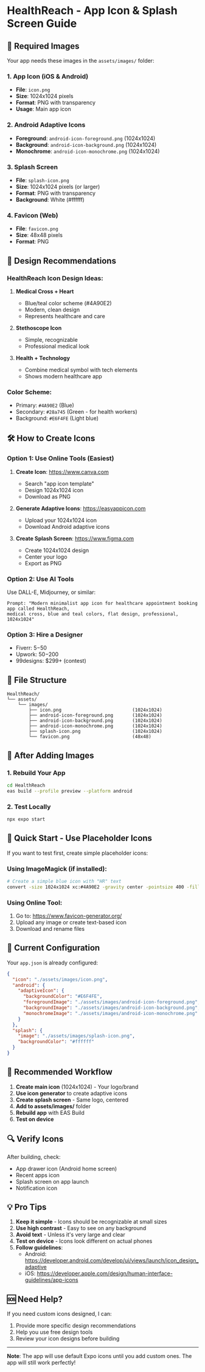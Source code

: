 # HealthReach - App Icon & Splash Screen Guide

## 📱 Required Images

Your app needs these images in the `assets/images/` folder:

### **1. App Icon (iOS & Android)**
- **File**: `icon.png`
- **Size**: 1024x1024 pixels
- **Format**: PNG with transparency
- **Usage**: Main app icon

### **2. Android Adaptive Icons**
- **Foreground**: `android-icon-foreground.png` (1024x1024)
- **Background**: `android-icon-background.png` (1024x1024)
- **Monochrome**: `android-icon-monochrome.png` (1024x1024)

### **3. Splash Screen**
- **File**: `splash-icon.png`
- **Size**: 1024x1024 pixels (or larger)
- **Format**: PNG with transparency
- **Background**: White (#ffffff)

### **4. Favicon (Web)**
- **File**: `favicon.png`
- **Size**: 48x48 pixels
- **Format**: PNG

## 🎨 Design Recommendations

### **HealthReach Icon Design Ideas:**

1. **Medical Cross + Heart**
   - Blue/teal color scheme (#4A90E2)
   - Modern, clean design
   - Represents healthcare and care

2. **Stethoscope Icon**
   - Simple, recognizable
   - Professional medical look

3. **Health + Technology**
   - Combine medical symbol with tech elements
   - Shows modern healthcare app

### **Color Scheme:**
- Primary: `#4A90E2` (Blue)
- Secondary: `#28a745` (Green - for health workers)
- Background: `#E6F4FE` (Light blue)

## 🛠️ How to Create Icons

### **Option 1: Use Online Tools (Easiest)**

1. **Create Icon**: https://www.canva.com
   - Search "app icon template"
   - Design 1024x1024 icon
   - Download as PNG

2. **Generate Adaptive Icons**: https://easyappicon.com
   - Upload your 1024x1024 icon
   - Download Android adaptive icons

3. **Create Splash Screen**: https://www.figma.com
   - Create 1024x1024 design
   - Center your logo
   - Export as PNG

### **Option 2: Use AI Tools**

Use DALL-E, Midjourney, or similar:
```
Prompt: "Modern minimalist app icon for healthcare appointment booking app called HealthReach, 
medical cross, blue and teal colors, flat design, professional, 1024x1024"
```

### **Option 3: Hire a Designer**

- Fiverr: $5-$50
- Upwork: $50-$200
- 99designs: $299+ (contest)

## 📁 File Structure

```
HealthReach/
└── assets/
    └── images/
        ├── icon.png                          (1024x1024)
        ├── android-icon-foreground.png       (1024x1024)
        ├── android-icon-background.png       (1024x1024)
        ├── android-icon-monochrome.png       (1024x1024)
        ├── splash-icon.png                   (1024x1024)
        └── favicon.png                       (48x48)
```

## 🚀 After Adding Images

### **1. Rebuild Your App**
```bash
cd HealthReach
eas build --profile preview --platform android
```

### **2. Test Locally**
```bash
npx expo start
```

## 🎨 Quick Start - Use Placeholder Icons

If you want to test first, create simple placeholder icons:

### **Using ImageMagick (if installed):**
```bash
# Create a simple blue icon with "HR" text
convert -size 1024x1024 xc:#4A90E2 -gravity center -pointsize 400 -fill white -annotate +0+0 "HR" assets/images/icon.png
```

### **Using Online Tool:**
1. Go to: https://www.favicon-generator.org/
2. Upload any image or create text-based icon
3. Download and rename files

## 📝 Current Configuration

Your `app.json` is already configured:

```json
{
  "icon": "./assets/images/icon.png",
  "android": {
    "adaptiveIcon": {
      "backgroundColor": "#E6F4FE",
      "foregroundImage": "./assets/images/android-icon-foreground.png",
      "backgroundImage": "./assets/images/android-icon-background.png",
      "monochromeImage": "./assets/images/android-icon-monochrome.png"
    }
  },
  "splash": {
    "image": "./assets/images/splash-icon.png",
    "backgroundColor": "#ffffff"
  }
}
```

## 🎯 Recommended Workflow

1. **Create main icon** (1024x1024) - Your logo/brand
2. **Use icon generator** to create adaptive icons
3. **Create splash screen** - Same logo, centered
4. **Add to assets/images/** folder
5. **Rebuild app** with EAS Build
6. **Test on device**

## 🔍 Verify Icons

After building, check:
- App drawer icon (Android home screen)
- Recent apps icon
- Splash screen on app launch
- Notification icon

## 💡 Pro Tips

1. **Keep it simple** - Icons should be recognizable at small sizes
2. **Use high contrast** - Easy to see on any background
3. **Avoid text** - Unless it's very large and clear
4. **Test on device** - Icons look different on actual phones
5. **Follow guidelines**:
   - Android: https://developer.android.com/develop/ui/views/launch/icon_design_adaptive
   - iOS: https://developer.apple.com/design/human-interface-guidelines/app-icons

## 🆘 Need Help?

If you need custom icons designed, I can:
1. Provide more specific design recommendations
2. Help you use free design tools
3. Review your icon designs before building

---

**Note**: The app will use default Expo icons until you add custom ones. The app will still work perfectly!
